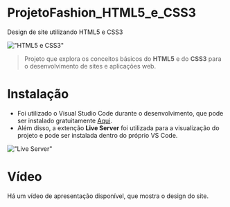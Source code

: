 # ProjetoFashion_HTML5_e_CSS3

Design de site utilizando HTML5 e CSS3

!["HTML5 e CSS3"](https://blog.4linux.com.br/wp-content/uploads/2018/03/Melhor-Curso-de-HTML5-e-CSS3-1900x946_c.png)

> Projeto que explora os conceitos básicos do **HTML5** e do **CSS3** para o desenvolvimento de sites e aplicações web.

# Instalação

* Foi utilizado o Visual Studio Code durante o desenvolvimento, que pode ser instalado gratuitamente [Aqui](https://code.visualstudio.com/).
* Além disso, a extenção **Live Server** foi utilizada para a visualização do projeto e pode ser instalada dentro do próprio VS Code.

!["Live Server"](https://miro.medium.com/max/1400/1*yvJItsOMMQZ64eq3uEeEng.png)

# Vídeo

Há um vídeo de apresentação disponível, que mostra o design do site.
